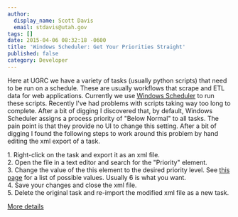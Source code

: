 ```yaml
---
author:
  display_name: Scott Davis
  email: stdavis@utah.gov
tags: []
date: 2015-04-06 08:32:18 -0600
title: 'Windows Scheduler: Get Your Priorities Straight'
published: false
category: Developer
---
```


<p>Here at UGRC we have a variety of tasks (usually python scripts) that need to be run on a schedule. These are usually workflows that scrape and ETL data for web applications. Currently we use <a href="https://windows.microsoft.com/en-us/windows/schedule-task">Windows Scheduler</a> to run these scripts. Recently I've had problems with scripts taking way too long to complete. After a bit of digging I discovered that, by default, Windows Scheduler assigns a process priority of "Below Normal" to all tasks. The pain point is that they provide no UI to change this setting. After a bit of digging I found the following steps to work around this problem by hand editing the xml export of a task.</p>
<p>1. Right-click on the task and export it as an xml file.<br />
2. Open the file in a text editor and search for the "Priority" element.<br />
3. Change the value of the this element to the desired priority level. See <a href="https://msdn.microsoft.com/en-us/library/aa383512.aspx">this page</a> for a list of possible values. Usually 6 is what you want.<br />
4. Save your changes and close the xml file.<br />
5. Delete the original task and re-import the modified xml file as a new task.</p>
<p><a href="https://bdbits.wordpress.com/2010/04/29/setting-a-scheduled-task-process-priority/">More details</a></p>
